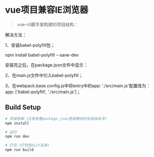 # vue项目兼容IE浏览器

>
> vue-cli脚手架构建的项目结构：

解决方法：

1、安装babel-polyfill包；

npm install babel-polyfill --save-dev

安装完之后，在package.json文件中显示：


2、在main.js文件中引入babel-polyfill；


3、在webpack.base.config.js中将entry中的app: './src/main.js'配置改为：app: ['babel-polyfill', './src/main.js']；


## Build Setup

``` bash
# 安装依赖（注意查看package.json里面模块的安装版本号）
npm install

# 运行
npm run dev

# 打包（打包到dist目录)
npm run build

```
